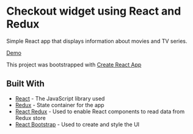 # Checkout widget using React and Redux

Simple React app that displays information about movies and TV series.

[Demo](https://dinoxas-movies.netlify.com/)

This project was bootstrapped with [Create React App](https://github.com/facebook/create-react-app)

## Built With

* [React](https://reactjs.org/) - The JavaScript library used
* [Redux](https://redux.js.org/) - State container for the app
* [React Redux](https://react-redux.js.org/) - Used to enable React components to read data from Redux store
* [React Bootstrap](https://react-bootstrap.github.io) - Used to create and style the UI
